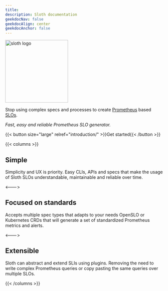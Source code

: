```yaml
---
title:
description: Sloth documentation
geekdocNav: false
geekdocAlign: center
geekdocAnchor: false
---
```


<img src="media/sloth-logo.svg" alt="sloth logo" width="200" />

Stop using complex specs and processes to create [Prometheus] based [SLOs][google-slo].

_Fast, easy and reliable Prometheus SLO generator._

{{< button size="large" relref="introduction/" >}}Get started{{< /button >}}

{{< columns >}}

## Simple

Simplicity and UX is priority. Easy CLIs, APIs and specs that make the usage of Sloth SLOs understandable, maintainable and reliable over time.

<--->

## Focused on standards

Accepts multiple spec types that adapts to your needs OpenSLO or Kubernetes CRDs that will generate a set of standardized Prometheus metrics and alerts.

<--->

## Extensible

Sloth can abstract and extend SLIs using plugins. Removing the need to write complex Prometheus queries or copy pasting the same queries over multiple SLOs.

{{< /columns >}}

[prometheus]: https://prometheus.io
[google-slo]: https://landing.google.com/sre/workbook/chapters/alerting-on-slos/
